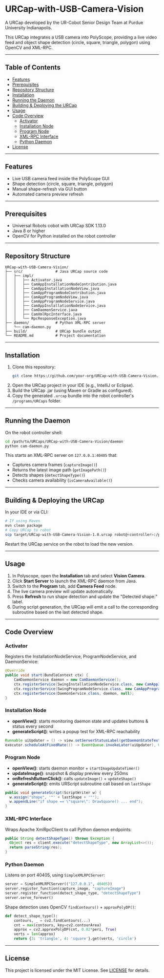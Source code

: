# URCap-with-USB-Camera-Vision

A URCap developed by the UR-Cobot Senior Design Team at Purdue University Indianapolis.

This URCap integrates a USB camera into PolyScope, providing a live video feed and object shape detection (circle, square, triangle, polygon) using OpenCV and XML-RPC.

---

## Table of Contents

- [Features](#features)
- [Prerequisites](#prerequisites)
- [Repository Structure](#repository-structure)
- [Installation](#installation)
- [Running the Daemon](#running-the-daemon)
- [Building & Deploying the URCap](#building--deploying-the-urcap)
- [Usage](#usage)
- [Code Overview](#code-overview)
  - [Activator](#activator)
  - [Installation Node](#installation-node)
  - [Program Node](#program-node)
  - [XML-RPC Interface](#xml-rpc-interface)
  - [Python Daemon](#python-daemon)
- [License](#license)

---

## Features

- Live USB camera feed inside the PolyScope GUI
- Shape detection (circle, square, triangle, polygon)
- Manual shape-refresh via GUI button
- Automated camera preview refresh

---

## Prerequisites

- Universal Robots cobot with URCap SDK 1.13.0
- Java 8 or higher
- OpenCV for Python installed on the robot controller

---

## Repository Structure

```
URCap-with-USB-Camera-Vision/
├── src/               # Java URCap source code
│   ├── impl/
│   │   ├── Activator.java
│   │   ├── CamAppInstallationNodeContribution.java
│   │   ├── CamAppInstallationNodeView.java
│   │   ├── CamAppProgramNodeContribution.java
│   │   ├── CamAppProgramNodeView.java
│   │   ├── CamAppProgramNodeService.java
│   │   ├── CamAppInstallationNodeService.java
│   │   ├── CamDaemonService.java
│   │   ├── CamXmlRpcInterface.java
│   │   └── RpcResponseException.java
├── daemon/            # Python XML-RPC server
│   └── cam-daemon.py
├── build/             # URCap bundle output
└── README.md          # Project documentation
```

---

## Installation

1. Clone this repository:
   ```bash
   git clone https://github.com/your-org/URCap-with-USB-Camera-Vision.git
   ```
2. Open the URCap project in your IDE (e.g., IntelliJ or Eclipse).
3. Build the URCap .jar (using Maven or Gradle as configured).
4. Copy the generated `.urcap` bundle into the robot controller's `/programs/URCaps` folder.

---

## Running the Daemon

On the robot controller shell:

```bash
cd /path/to/URCaps/URCap-with-USB-Camera-Vision/daemon
python cam-daemon.py
```

This starts an XML-RPC server on `127.0.0.1:40405` that:
- Captures camera frames (`captureImage()`)
- Returns the latest image path (`getImagePath()`)
- Detects shapes (`detectShapeType()`)
- Checks camera availability (`isCameraAvailable()`)

---

## Building & Deploying the URCap

In your IDE or via CLI:

```bash
# If using Maven
mvn clean package
# Copy URCap to robot
scp target/URCap-with-USB-Camera-Vision-1.0.urcap robot@<controller>:/programs/URCaps/
```  
Restart the URCap service on the robot to load the new version.

---

## Usage

1. In Polyscope, open the **Installation** tab and select **Vision Camera**.
2. Click **Start Server** to launch the XML-RPC daemon from Java.
3. Switch to the **Program** tab, add **Camera Feed** node.
4. The live camera preview will update automatically.
5. Press **Refresh** to run shape detection and update the "Detected shape:" label.
6. During script generation, the URCap will emit a call to the corresponding subroutine based on the last detected shape.

---

## Code Overview

### Activator

Registers the InstallationNodeService, ProgramNodeService, and DaemonService:
```java
@Override
public void start(BundleContext ctx) {
    CamDaemonService daemon = new CamDaemonService();
    ctx.registerService(SwingInstallationNodeService.class, new CamAppInstallationNodeService(daemon), null);
    ctx.registerService(SwingProgramNodeService.class, new CamAppProgramNodeService(), null);
    ctx.registerService(DaemonService.class, daemon, null);
}
```

### Installation Node

- **openView()**: starts monitoring daemon state and updates buttons & status every second
- **generateScript()**: writes a popup test for XML-RPC reachability

```java
Runnable uiUpdater = () -> view.setServerStatusLabel(getDaemonStateText());
executor.scheduleAtFixedRate(() -> EventQueue.invokeLater(uiUpdater), 0, 1, TimeUnit.SECONDS);
```

### Program Node

- **openView()**: starts daemon monitor + `startImageUpdateTimer()`
- **updateImage()**: snapshot & display preview every 250ms
- **onRefreshButtonClick()**: calls `updateImage()` + `updateShape()`
- **generateScript()**: emits URScript subroutine call based on `lastShape`

```java
public void generateScript(ScriptWriter w) {
  w.assign("shape", '"' + lastShape + '"');
  w.appendLine("if shape == \"square\": DrawSquare() ... end");
}
```

### XML-RPC Interface

Wraps Apache XmlRpcClient to call Python daemon endpoints:
```java
public String detectShapeType() throws Exception {
  Object res = client.execute("detectShapeType", new ArrayList<>());
  return parseString(res);
}
```

### Python Daemon

Listens on port 40405, using `SimpleXMLRPCServer`:
```python
server = SimpleXMLRPCServer(("127.0.0.1", 40405))
server.register_function(capture_image, "captureImage")
server.register_function(detect_shape_type, "detectShapeType")
server.serve_forever()
```

Shape detection uses OpenCV `findContours()` + `approxPolyDP()`:
```python
def detect_shape_type():
    contours, _ = cv2.findContours(...)
    cnt = max(contours, key=cv2.contourArea)
    approx = cv2.approxPolyDP(cnt, 0.02*peri, True)
    verts = len(approx)
    return {3: 'triangle', 4: 'square'}.get(verts, 'circle')
```

---

## License

This project is licensed under the MIT License. See [LICENSE](LICENSE) for details.

